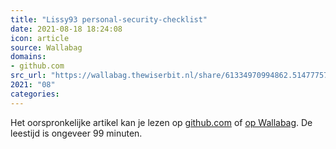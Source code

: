 ```yaml
---
title: "Lissy93 personal-security-checklist"
date: 2021-08-18 18:24:08
icon: article
source: Wallabag
domains:
- github.com
src_url: "https://wallabag.thewiserbit.nl/share/61334970994862.51477757"
2021: "08"
categories:
---
```

Het oorspronkelijke artikel kan je lezen op [github.com](https://github.com/Lissy93/personal-security-checklist/blob/master/README.md) of [op Wallabag](https://wallabag.thewiserbit.nl/share/61334970994862.51477757). De leestijd is ongeveer 99 minuten.